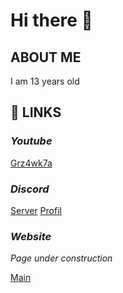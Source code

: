 # Hi there 👋

## **ABOUT ME**

I am 13 years old

## 📌 **LINKS**

### *Youtube*
[Grz4wk7a](https://www.youtube.com/channel/UC02-0dnbN7qM1rNjB_vy-Qw)

### *Discord*
[Server](https://discord.gg/GBkpVpPKSp)
[Profil](https://discord.com/users/850647239475068973)

### *Website*
*Page under construction*

[Main](https://grz4wk7a.ct8.pl/)
